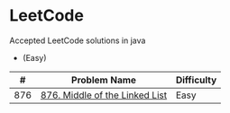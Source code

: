 # LeetCode

Accepted LeetCode solutions in java

-  (Easy)

| # | Problem Name | Difficulty |
| --- | --- | --- |
| 876 | [876. Middle of the Linked List](/src/MiddleOfTheLinkedList.java) | Easy |
